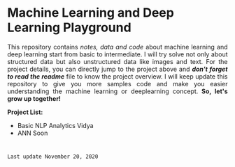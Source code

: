 # Machine Learning and Deep Learning Playground
<p align="justify">This repository contains <i>notes, data and code</i> about machine learning and deep learning start from basic to intermediate. I will try solve not only about structured data but also unstructured data like images and text. For the project details, you can directly jump to the project above and <b><i>don't forget to read the readme</i></b> file to know the project overview. I will keep update this repository to give you more samples code and make you easier understanding the machine learning or deeplearning concept.<b> So, let's grow up together!</b></p>

**Project List:**
- Basic NLP Analytics Vidya
- ANN Soon

#
```bash
Last update November 20, 2020
```
